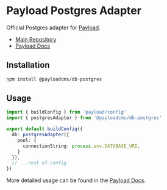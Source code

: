 # Payload Postgres Adapter

Official Postgres adapter for [Payload](https://payloadcms.com).

- [Main Repository](https://github.com/payloadcms/payload)
- [Payload Docs](https://payloadcms.com/docs)

## Installation

```bash
npm install @payloadcms/db-postgres
```

## Usage

```ts
import { buildConfig } from 'payload/config'
import { postgresAdapter } from '@payloadcms/db-postgres'

export default buildConfig({
  db: postgresAdapter({
    pool: {
      connectionString: process.env.DATABASE_URI,
    }
  }),
  // ...rest of config
})

```

More detailed usage can be found in the [Payload Docs](https://payloadcms.com/docs/configuration/overview).

